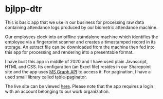 # bjlpp-dtr
This is basic app that we use in our business for processing raw data containing attendance logs produced by our biometric attendance machine. 

Our employees clock into an offline standalone machine which identifies the employee via a fingerprint scanner and creates a timestamped record in its storage.
An extract file can be downloaded from the machine then fed into this app for processing and rendering into a presentable format.

I have built this app in middle of 2020 and I have used plain Javascript, HTML and CSS. Its configuration (an Excel file) resides in our Sharepoint site and the app uses [MS Graph API](https://docs.microsoft.com/en-us/graph/use-the-api) to access it. For pagination, I have a used small library called [table-paginator](https://github.com/jamesonmccowan/table-paginator). 

The live site can be viewed [here](https://www.bjlprintingpress.com/utils/dtr/). 
Please note that the app requires a login with an account belonging to our work organization.
